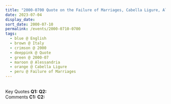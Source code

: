 ```yaml
---
title: "2000-0700 Quote on the Failure of Marriages, Cabella Ligure, Alessandria, Italy"
date: 2023-07-04
display_date: 
sort_date: 2000-07-10
permalink: /events/2000-0710-0700
tags:
  - blue @ English
  - brown @ Italy
  - crimson @ 2000
  - deeppink @ Quote
  - green @ 2000-07
  - maroon @ Alessandria
  - orange @ Cabella Ligure
  - peru @ Failure of Marriages
---
```


<br>

<wave-list>
  <list-title color="DarkSeaGreen" width="55">Key Quotes</list-title>
  <list-item color="BlanchedAlmond" width="280"><b>Q1:</b> <i></i></list-item>
  <list-item color="Lavender" width="280"><b>Q2:</b> <i></i></list-item>
</wave-list>

<br>

<wave-list>
  <list-title color="DarkSeaGreen" width="55">Comments</list-title>
  <list-item color="BlanchedAlmond" width="280"><b>C1:</b> <i></i></list-item>
  <list-item color="Lavender" width="280"><b>C2:</b> <i></i></list-item>
</wave-list>